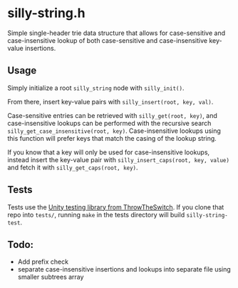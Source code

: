 # silly-string.h
Simple single-header trie data structure that allows for case-sensitive and case-insensitive lookup of both case-sensitive and case-insensitive key-value insertions. 
## Usage
Simply initialize a root `silly_string` node with `silly_init()`.

From there, insert key-value pairs with `silly_insert(root, key, val)`.

Case-sensitive entries can be retrieved with `silly_get(root, key)`, and case-insensitive lookups can be performed with the recursive search `silly_get_case_insensitive(root, key)`. Case-insensitive lookups using this function will prefer keys that match the casing of the lookup string.

If you know that a key will only be used for case-insensitive lookups, instead insert the key-value pair with `silly_insert_caps(root, key, value)` and fetch it with `silly_get_caps(root, key)`.
## Tests
Tests use the [Unity testing library from ThrowTheSwitch](https://github.com/ThrowTheSwitch/Unity).
If you clone that repo into `tests/`, running `make` in the tests directory will build `silly-string-test`.
## Todo:
- Add prefix check
- separate case-insensitive insertions and lookups into separate file using smaller subtrees array
